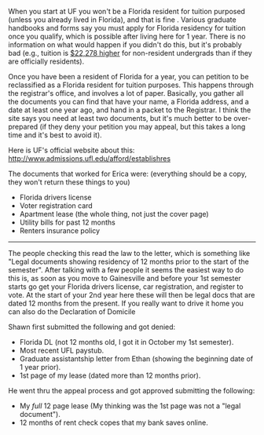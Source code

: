 When you start at UF you won't be a Florida resident for tuition purposed (unless you already lived in Florida), and that is fine . Various graduate handbooks and forms say you must apply for Florida residency for tuition once you qualify, which is possible after living here for 1 year. There is no information on what would happen if you didn't do this, but it's probably bad (e.g., tuition is [$22,278 higher](http://www.sfa.ufl.edu/cost/) for non-resident undergrads than if they are officially residents).  

Once you have been a resident of Florida for a year, you can petition to be reclassified as a Florida resident for tuition purposes.  This happens through the registrar's office, and involves a lot of paper.  Basically, you gather all the documents you can find that have your name, a Florida address, and a date at least one year ago, and hand in a packet to the Registrar.  I think the site says you need at least two documents, but it's much better to be over-prepared (if they deny your petition you may appeal, but this takes a long time and it's best to avoid it).  

Here is UF's official website about this: http://www.admissions.ufl.edu/afford/establishres

The documents that worked for Erica were: (everything should be a copy, they won't return these things to you)
* Florida drivers license
* Voter registration card
* Apartment lease (the whole thing, not just the cover page)
* Utility bills for past 12 months
* Renters insurance policy

---
The people checking this read the law to the letter, which is something like "Legal documents showing residency of 12 months prior to the start of the semester". After talking with a few people it seems the easiest way to do this is, as soon as you move to Gainesville and before your 1st semester starts go get your Florida drivers license, car registration, and register to vote. At the start of your 2nd  year here these will then be legal docs that are dated 12 months from the present.   If you really want to drive it home you can also do the Declaration of Domicile

Shawn first submitted the following and got denied:
* Florida DL (not 12 months old, I got it in October my 1st semester).
* Most recent UFL paystub.
* Graduate assistantship letter from Ethan (showing the beginning date of 1 year prior).
* 1st page of my lease (dated more than 12 months prior).  

He went thru the appeal process and got approved submitting the following:  
* My *full* 12 page lease (My thinking was the 1st page was not a "legal document").  
* 12 months of rent check copes that my bank saves online. 